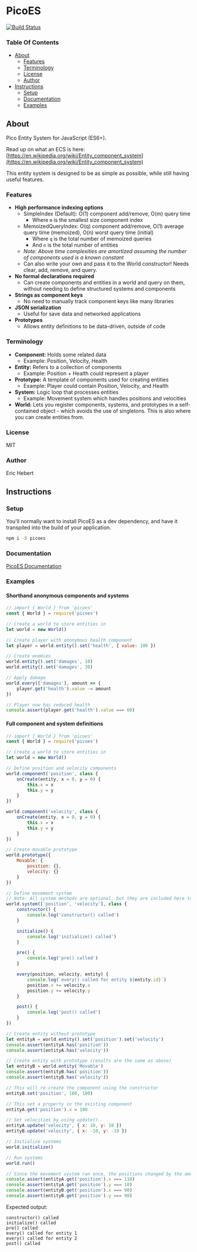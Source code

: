 # PicoES

[![Build Status](https://travis-ci.org/ayebear/picoes.svg?branch=master)](https://travis-ci.org/ayebear/picoes)

### Table Of Contents

* [About](#about)
	* [Features](#features)
	* [Terminology](#terminology)
	* [License](#license)
	* [Author](#author)
* [Instructions](#instructions)
	* [Setup](#setup)
	* [Documentation](#documentation)
	* [Examples](#examples)

## About

Pico Entity System for JavaScript (ES6+).

Read up on what an ECS is here: [https://en.wikipedia.org/wiki/Entity_component_system](https://en.wikipedia.org/wiki/Entity_component_system)

This entity system is designed to be as simple as possible, while still having useful features.

### Features

* **High performance indexing options**
	* SimpleIndex (Default): O(1) component add/remove, O(m) query time
		* Where `m` is the smallest size component index
	* MemoizedQueryIndex: O(q) component add/remove, O(1) average query time (memoized), O(n) worst query time (initial)
		* Where `q` is the total number of memoized queries
		* And `n` is the total number of entities
	* *Note: Above time complexities are amortized assuming the number of components used is a known constant*
	* Can also write your own and pass it to the World constructor! Needs clear, add, remove, and query.
* **No formal declarations required**
	* Can create components and entities in a world and query on them, without needing to define structured systems and components
* **Strings as component keys**
	* No need to manually track component keys like many libraries
* **JSON serialization**
	* Useful for save data and networked applications
* **Prototypes**
	* Allows entity definitions to be data-driven, outside of code

### Terminology

* **Component:** Holds some related data
	* Example: Position, Velocity, Health
* **Entity:** Refers to a collection of components
	* Example: Position + Health could represent a player
* **Prototype:** A template of components used for creating entities
	* Example: Player could contain Position, Velocity, and Health
* **System:** Logic loop that processes entities
	* Example: Movement system which handles positions and velocities
* **World:** Lets you register components, systems, and prototypes in a self-contained object - which avoids the use of singletons. This is also where you can create entities from.

### License

MIT

### Author

Eric Hebert

## Instructions

### Setup

You'll normally want to install PicoES as a dev dependency, and have it transpiled into the build of your application.

```bash
npm i -D picoes
```

### Documentation

[PicoES Documentation](http://ayebear.com/picoes)

### Examples

#### Shorthand anonymous components and systems

```javascript
// import { World } from 'picoes'
const { World } = require('picoes')

// Create a world to store entities in
let world = new World()

// Create player with anonymous health component
let player = world.entity().set('health', { value: 100 })

// Create enemies
world.entity().set('damages', 10)
world.entity().set('damages', 30)

// Apply damage
world.every(['damages'], amount => {
	player.get('health').value -= amount
})

// Player now has reduced health
console.assert(player.get('health').value === 60)
```

#### Full component and system definitions

```javascript
// import { World } from 'picoes'
const { World } = require('picoes')

// Create a world to store entities in
let world = new World()

// Define position and velocity components
world.component('position', class {
	onCreate(entity, x = 0, y = 0) {
		this.x = x
		this.y = y
	}
})

world.component('velocity', class {
	onCreate(entity, x = 0, y = 0) {
		this.x = x
		this.y = y
	}
})

// Create movable prototype
world.prototype({
	Movable: {
		position: {},
		velocity: {}
	}
})

// Define movement system
// Note: All system methods are optional, but they are included here to show the flow
world.system(['position', 'velocity'], class {
	constructor() {
		console.log('constructor() called')
	}

	initialize() {
		console.log('initialize() called')
	}

	pre() {
		console.log('pre() called')
	}

	every(position, velocity, entity) {
		console.log(`every() called for entity ${entity.id}`)
		position.x += velocity.x
		position.y += velocity.y
	}

	post() {
		console.log('post() called')
	}
})

// Create entity without prototype
let entityA = world.entity().set('position').set('velocity')
console.assert(entityA.has('position'))
console.assert(entityA.has('velocity'))

// Create entity with prototype (results are the same as above)
let entityB = world.entity('Movable')
console.assert(entityB.has('position'))
console.assert(entityB.has('velocity'))

// This will re-create the component using the constructor
entityB.set('position', 100, 100)

// This set a property in the existing component
entityA.get('position').x = 100

// Set velocities by using update()
entityA.update('velocity', { x: 10, y: 10 })
entityB.update('velocity', { x: -10, y: -10 })

// Initialize systems
world.initialize()

// Run systems
world.run()

// Since the movement system ran once, the positions changed by the amount of their velocity
console.assert(entityA.get('position').x === 110)
console.assert(entityA.get('position').y === 10)
console.assert(entityB.get('position').x === 90)
console.assert(entityB.get('position').y === 90)
```

Expected output:

```
constructor() called
initialize() called
pre() called
every() called for entity 1
every() called for entity 2
post() called
```
